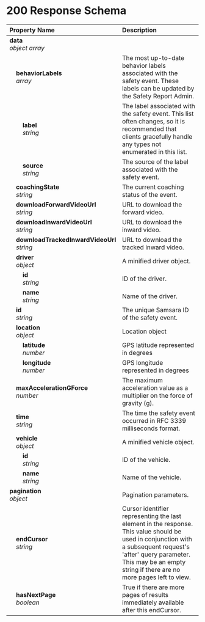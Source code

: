 # 200 Response Schema
| Property Name | Description |
| :------------ | :---------- |
| **data**<br/>_object array_ |  |
| **&nbsp;&nbsp;&nbsp;&nbsp;behaviorLabels**<br/>_&nbsp;&nbsp;&nbsp;&nbsp;array_ | The most up-to-date behavior labels associated with the safety event. These labels can be updated by the Safety Report Admin. |
| **&nbsp;&nbsp;&nbsp;&nbsp;&nbsp;&nbsp;&nbsp;&nbsp;label**<br/>_&nbsp;&nbsp;&nbsp;&nbsp;&nbsp;&nbsp;&nbsp;&nbsp;string_ | The label associated with the safety event. This list often changes, so it is recommended that clients gracefully handle any types not enumerated in this list. |
| **&nbsp;&nbsp;&nbsp;&nbsp;&nbsp;&nbsp;&nbsp;&nbsp;source**<br/>_&nbsp;&nbsp;&nbsp;&nbsp;&nbsp;&nbsp;&nbsp;&nbsp;string_ | The source of the label associated with the safety event. |
| **&nbsp;&nbsp;&nbsp;&nbsp;coachingState**<br/>_&nbsp;&nbsp;&nbsp;&nbsp;string_ | The current coaching status of the event. |
| **&nbsp;&nbsp;&nbsp;&nbsp;downloadForwardVideoUrl**<br/>_&nbsp;&nbsp;&nbsp;&nbsp;string_ | URL to download the forward video. |
| **&nbsp;&nbsp;&nbsp;&nbsp;downloadInwardVideoUrl**<br/>_&nbsp;&nbsp;&nbsp;&nbsp;string_ | URL to download the inward video. |
| **&nbsp;&nbsp;&nbsp;&nbsp;downloadTrackedInwardVideoUrl**<br/>_&nbsp;&nbsp;&nbsp;&nbsp;string_ | URL to download the tracked inward video. |
| **&nbsp;&nbsp;&nbsp;&nbsp;driver**<br/>_&nbsp;&nbsp;&nbsp;&nbsp;object_ | A minified driver object. |
| **&nbsp;&nbsp;&nbsp;&nbsp;&nbsp;&nbsp;&nbsp;&nbsp;id**<br/>_&nbsp;&nbsp;&nbsp;&nbsp;&nbsp;&nbsp;&nbsp;&nbsp;string_ | ID of the driver. |
| **&nbsp;&nbsp;&nbsp;&nbsp;&nbsp;&nbsp;&nbsp;&nbsp;name**<br/>_&nbsp;&nbsp;&nbsp;&nbsp;&nbsp;&nbsp;&nbsp;&nbsp;string_ | Name of the driver. |
| **&nbsp;&nbsp;&nbsp;&nbsp;id**<br/>_&nbsp;&nbsp;&nbsp;&nbsp;string_ | The unique Samsara ID of the safety event. |
| **&nbsp;&nbsp;&nbsp;&nbsp;location**<br/>_&nbsp;&nbsp;&nbsp;&nbsp;object_ | Location object |
| **&nbsp;&nbsp;&nbsp;&nbsp;&nbsp;&nbsp;&nbsp;&nbsp;latitude**<br/>_&nbsp;&nbsp;&nbsp;&nbsp;&nbsp;&nbsp;&nbsp;&nbsp;number_ | GPS latitude represented in degrees |
| **&nbsp;&nbsp;&nbsp;&nbsp;&nbsp;&nbsp;&nbsp;&nbsp;longitude**<br/>_&nbsp;&nbsp;&nbsp;&nbsp;&nbsp;&nbsp;&nbsp;&nbsp;number_ | GPS longitude represented in degrees |
| **&nbsp;&nbsp;&nbsp;&nbsp;maxAccelerationGForce**<br/>_&nbsp;&nbsp;&nbsp;&nbsp;number_ | The maximum acceleration value as a multiplier on the force of gravity (g). |
| **&nbsp;&nbsp;&nbsp;&nbsp;time**<br/>_&nbsp;&nbsp;&nbsp;&nbsp;string_ | The time the safety event occurred in RFC 3339 milliseconds format. |
| **&nbsp;&nbsp;&nbsp;&nbsp;vehicle**<br/>_&nbsp;&nbsp;&nbsp;&nbsp;object_ | A minified vehicle object. |
| **&nbsp;&nbsp;&nbsp;&nbsp;&nbsp;&nbsp;&nbsp;&nbsp;id**<br/>_&nbsp;&nbsp;&nbsp;&nbsp;&nbsp;&nbsp;&nbsp;&nbsp;string_ | ID of the vehicle. |
| **&nbsp;&nbsp;&nbsp;&nbsp;&nbsp;&nbsp;&nbsp;&nbsp;name**<br/>_&nbsp;&nbsp;&nbsp;&nbsp;&nbsp;&nbsp;&nbsp;&nbsp;string_ | Name of the vehicle. |
| **pagination**<br/>_object_ | Pagination parameters. |
| **&nbsp;&nbsp;&nbsp;&nbsp;endCursor**<br/>_&nbsp;&nbsp;&nbsp;&nbsp;string_ | Cursor identifier representing the last element in the response. This value should be used in conjunction with a subsequent request's 'after' query parameter. This may be an empty string if there are no more pages left to view. |
| **&nbsp;&nbsp;&nbsp;&nbsp;hasNextPage**<br/>_&nbsp;&nbsp;&nbsp;&nbsp;boolean_ | True if there are more pages of results immediately available after this endCursor. |
